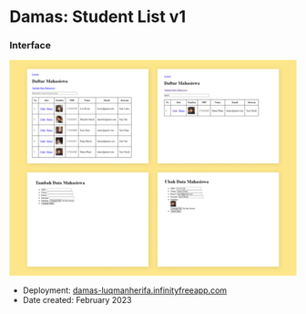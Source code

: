 # Damas: Student List v1

### Interface
![Interface](https://raw.githubusercontent.com/luqmanherifa/luqman-herifa-personal-portfolio-v2/main/public/works/damasv1.png)

- Deployment: [damas-luqmanherifa.infinityfreeapp.com](http://damas-luqmanherifa.infinityfreeapp.com)
- Date created: February 2023
